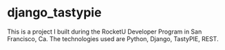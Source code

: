 django_tastypie
===============

This is a project I built during the RocketU Developer Program in San Francisco, Ca.  The technologies used are Python, Django, TastyPIE, REST. 
